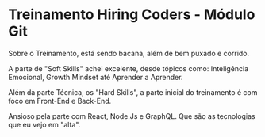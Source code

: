 # Treinamento Hiring Coders - Módulo Git

Sobre o Treinamento, está sendo bacana, além de bem puxado e corrido. 

A parte de "Soft Skills" achei excelente, desde tópicos como: 
Inteligência Emocional, Growth Mindset até Aprender a Aprender.

Além da parte Técnica, os "Hard Skills", 
a parte inicial do treinamento é com foco em Front-End e Back-End.

Ansioso pela parte com React, Node.Js e GraphQL.
Que são as tecnologias que eu vejo em "alta".